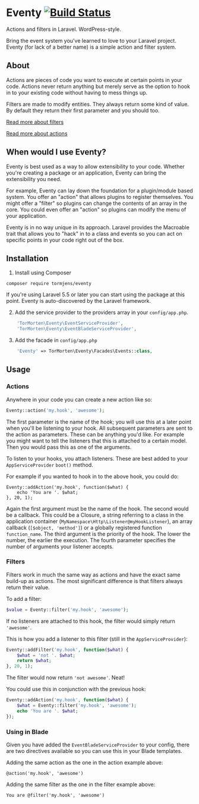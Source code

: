 # Eventy [![Build Status](https://travis-ci.org/tormjens/eventy.svg?branch=master)](https://travis-ci.org/tormjens/eventy)

Actions and filters in Laravel. WordPress-style. 

Bring the event system you've learned to love to your Laravel project. Eventy (for lack of a better name) is a simple action and filter system.

## About

Actions are pieces of code you want to execute at certain points in your code. Actions never return anything but merely serve as the option to hook in to your existing code without having to mess things up.

Filters are made to modify entities. They always return some kind of value. By default they return their first parameter and you should too. 

[Read more about filters](http://www.wpbeginner.com/glossary/filter/)


[Read more about actions](http://www.wpbeginner.com/glossary/action/)

## When would I use Eventy?

Eventy is best used as a way to allow extensibility to your code. Whether you're creating a package or an application, Eventy can bring the extensibility you need. 

For example, Eventy can lay down the foundation for a plugin/module based system. You offer an "action" that allows plugins to register themselves. You might offer a "filter" so plugins can change the contents of an array in the core. You could even offer an "action" so plugins can modify the menu of your application.

Eventy is in no way unique in its approach. Laravel provides the Macroable trait that allows you to "hack" in to a class and events so you can act on specific points in your code right out of the box. 

## Installation

1. Install using Composer

```
composer require tormjens/eventy
```

If you're using Laravel 5.5 or later you can start using the package at this point. Eventy is auto-discovered by the Laravel framework.

2. Add the service provider to the providers array in your `config/app.php`.

```php
    'TorMorten\Eventy\EventServiceProvider',
    'TorMorten\Eventy\EventBladeServiceProvider', 
```

3. Add the facade in `config/app.php`

```php
    'Eventy' => TorMorten\Eventy\Facades\Events::class,
```


## Usage

### Actions

Anywhere in your code you can create a new action like so:

```php
Eventy::action('my.hook', 'awesome');
```

The first parameter is the name of the hook; you will use this at a later point when you'll be listening to your hook. All subsequent parameters are sent to the action as parameters. These can be anything you'd like. For example you might want to tell the listeners that this is attached to a certain model. Then you would pass this as one of the arguments.

To listen to your hooks, you attach listeners. These are best added to your `AppServiceProvider` `boot()` method. 

For example if you wanted to hook in to the above hook, you could do:

```
Eventy::addAction('my.hook', function($what) {
    echo 'You are '. $what;
}, 20, 1);
```

Again the first argument must be the name of the hook. The second would be a callback. This could be a Closure, a string referring to a class in the application container (`MyNamespace\Http\Listener@myHookListener`), an array callback (`[$object, 'method']`) or a globally registered function `function_name`. The third argument is the priority of the hook. The lower the number, the earlier the execution. The fourth parameter specifies the number of arguments your listener accepts.

### Filters

Filters work in much the same way as actions and have the exact same build-up as actions. The most significant difference is that filters always return their value. 

To add a filter:

```php 
$value = Eventy::filter('my.hook', 'awesome');
```

If no listeners are attached to this hook, the filter would simply return `'awesome'`. 

This is how you add a listener to this filter (still in the `AppServiceProvider`):

```php
Eventy::addFilter('my.hook', function($what) {
    $what = 'not '. $what;
    return $what;
}, 20, 1);
```

The filter would now return `'not awesome'`. Neat!

You could use this in conjunction with the previous hook:

```php
Eventy::addAction('my.hook', function($what) {
    $what = Eventy::filter('my.hook', 'awesome');
    echo 'You are '. $what;
});
```

### Using in Blade

Given you have added the `EventBladeServiceProvider` to your config, there are two directives available so you can use this in your Blade templates.

Adding the same action as the one in the action example above:

```
@action('my.hook', 'awesome')
```

Adding the same filter as the one in the filter example above:

```
You are @filter('my.hook', 'awesome')

```
